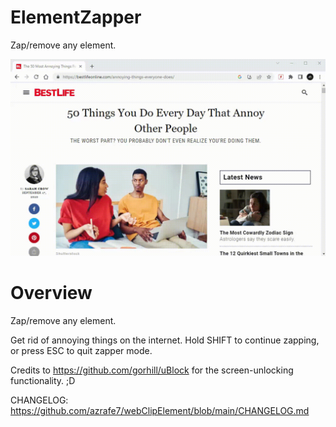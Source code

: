 # ElementZapper
Zap/remove any element.

![usage](./webstore_assets/ElementZapper_resized.gif "usage")

# Overview
Zap/remove any element.

Get rid of annoying things on the internet.
Hold SHIFT to continue zapping, or press ESC to quit zapper mode.


Credits to https://github.com/gorhill/uBlock for the screen-unlocking functionality. ;D

CHANGELOG: https://github.com/azrafe7/webClipElement/blob/main/CHANGELOG.md
